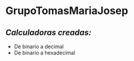 # GrupoTomasMariaJosep
## _Calculadoras creadas:_
* De binario a decimal
* De binario a hexadecimal

